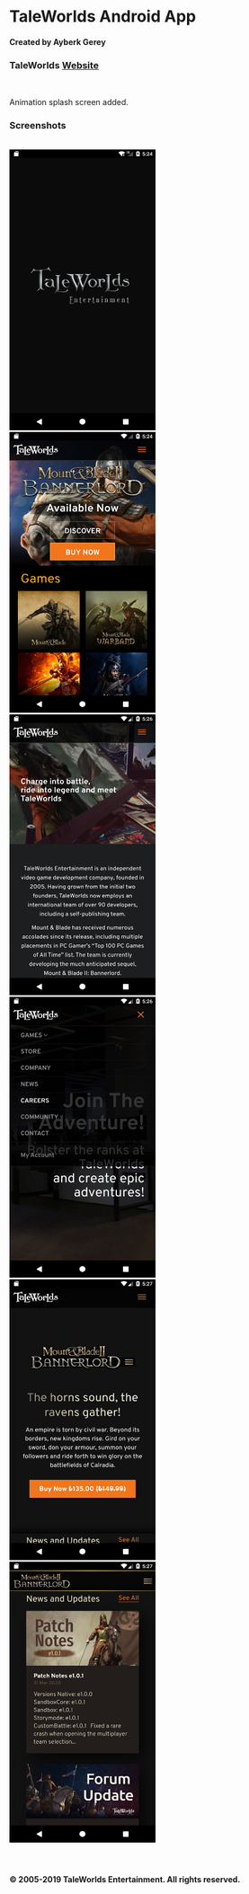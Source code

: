 <h1>TaleWorlds Android App</h1>
<h4>Created by Ayberk Gerey</h4>
<h3>TaleWorlds <a href= "https://www.taleworlds.com/">Website</a></h3>
<br>

<p>Animation splash screen added.</p>

<h3>Screenshots</h3><br>
<div class="row">
  <div class="column">
<img src = "Screenshots/s1.png" width="260" height="500"/>
<img src = "Screenshots/s2.png" width="260" height="500"/>
<img src = "Screenshots/s3.png" width="260" height="500"/>
<img src = "Screenshots/s4.png" width="260" height="500"/>
<img src = "Screenshots/s5.png" width="260" height="500"/>
<img src = "Screenshots/s6.png" width="260" height="500"/>
</div><br>
  
  
  
  <br>
  <h4>© 2005-2019 TaleWorlds Entertainment. All rights reserved.</h4>
